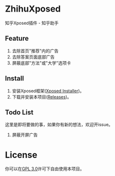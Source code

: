# ZhihuXposed

知乎Xposed插件 - 知乎助手

## Feature

1. 去除首页"推荐"内的广告
2. 去除答案页面底部广告
3. 屏蔽底部"方法"或"大学"选项卡

## Install

1. 安装Xposed框架([Xposed Installer](http://repo.xposed.info/module/de.robv.android.xposed.installer))。
2. 下载并安装本项目([Releases](https://github.com/picone/ZhihuXposed/releases))。

## Todo List

这里是即将要做的事，如果你有新的想法，欢迎开issue。

1. 屏蔽开屏广告

# License

你可以在[GPL 3.0](https://raw.githubusercontent.com/picone/ZhihuXposed/master/LICENSE)许可下自由使用本项目。
